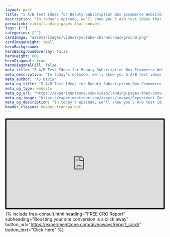 ```yaml
---
layout: post
title: "5 A/B Test Ideas for Beauty Subscription Box Ecommerce Websites | Testing the Experience"
description: "In today's episode, we'll show you 5 A/B test ideas that can increase conversion rates for beauty subscription box brands."
permalink: video/landing-pages-that-convert
tags: [""]
categories: [""]
cardImage: "assets/images/videos/youtube-channel-background.png"
cardImageHeight: small
heroBackground:
heroBackgroundOverlay: false
heroHeight: 600
heroDiagonal: true
heroDiagonalFill: false
meta_title: "5 A/B Test Ideas for Beauty Subscription Box Ecommerce Websites | Testing the Experience"
meta_description: "In today's episode, we'll show you 5 A/B test ideas that can increase conversion rates for beauty subscription box brands."
meta_author: "AJ Davis"
meta_og_title: "5 A/B Test Ideas for Beauty Subscription Box Ecommerce Websites | Testing the Experience"
meta_og_type: website
meta_og_url: "https://experimentzone.com/video/landing-pages-that-convert"
meta_og_image: "https://experimentzone.com/assets/images/Experiment-Zone-logo-color.png"
meta_og_description: "In today's episode, we'll show you 5 A/B test ideas that can increase conversion rates for beauty subscription box brands."
header_classes: header-transparent
---
```


<style>
    .video {
        border: 4px solid black;
        border-radius: 3px;
    }
    .work-summary {
        border: 0px solid black;
    }
    .iframe-container{
        position: relative;
        width: 100%;
        padding-bottom: 56.25%; 
        height: 0;
    }
    .iframe-container iframe{
        position: absolute;
        top:0;
        left: 0;
        width: 100%;
        height: 100%;
    }
</style>

<div class="mt-0 mt-md-n14 work work-summary justify-content-center iframe-container">
    <iframe class="video" src="https://www.youtube.com/embed/Xn8TfbCKC-M" title="YouTube video player" frameborder="0" allow="accelerometer; autoplay; clipboard-write; encrypted-media; gyroscope; picture-in-picture" allowfullscreen></iframe>
</div>

{% include free-consult.html heading="FREE CRO Report"
subheading="Boosting your site conversion is a click away"
button_url="https://experimentzone.com/giveaways/report_card/"
button_text="Click Here" %}
